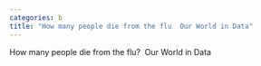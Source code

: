 ```yaml
---
categories: b
title: "How many people die from the flu  Our World in Data"
---
```

How many people die from the flu?&nbsp;&nbsp;Our World in Data